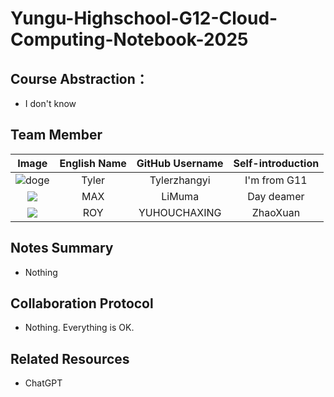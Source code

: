 # Yungu-Highschool-G12-Cloud-Computing-Notebook-2025

## Course Abstraction：
+ I don't know 

## Team Member

|                                                                                                Image                                                                                                 | English Name | GitHub Username | Self-introduction |
|:----------------------------------------------------------------------------------------------------------------------------------------------------------------------------------------------------:|:------------:|:---------------:|:-----------------:|
|                                              ![doge](https://avatars.githubusercontent.com/u/144305826?u=427b7b8fcb9b0b9e204331ff5920be130274f4d0&v=4)                                               |    Tyler     |  Tylerzhangyi   |   I'm from G11    |
|                                             ![](https://avatars.githubusercontent.com/u/121914299?s=400&u=860441e41296a425d82b54090fd29feec27aeb1f&v=4)                                              |     MAX      |     LiMuma      |    Day deamer     |
| ![](https://kkimgs.yisou.com/ims?kt=url&at=ori&key=aHR0cDovL2ltZy5haWdleGluZy5jb20vdXBsb2Fkcy8zLzEyNTMvNTI0ODE4NDI1LzkxNzIxNDA2MDk4LzM4NTk5NjYyMS5qcGc=&sign=yx:SN2i3b2HF8l7LY1GV5QELpQaCGM=&tv=0_0) |     ROY      |  YUHOUCHAXING   |     ZhaoXuan      |

## Notes Summary
+ Nothing

## Collaboration Protocol
+ Nothing. Everything is OK.

## Related Resources
+ ChatGPT
